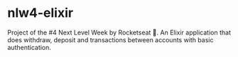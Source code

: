 # nlw4-elixir
Project of the #4 Next Level Week by Rocketseat 🚀. An Elixir application that does withdraw, deposit and transactions between accounts with basic authentication.
